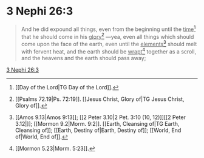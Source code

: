 # 3 Nephi 26:3

> And he did expound all things, even from the beginning until the <u>time</u>[^a] that he should come in his <u>glory</u>[^b] —yea, even all things which should come upon the face of the earth, even until the <u>elements</u>[^c] should melt with fervent heat, and the earth should be <u>wrapt</u>[^d] together as a scroll, and the heavens and the earth should pass away;

[3 Nephi 26:3](https://www.churchofjesuschrist.org/study/scriptures/bofm/3-ne/26?lang=eng&id=p3#p3)


[^a]: [[Day of the Lord|TG Day of the Lord]].  
[^b]: [[Psalms 72.19|Ps. 72:19]]. [[Jesus Christ, Glory of|TG Jesus Christ, Glory of]].  
[^c]: [[Amos 9.13|Amos 9:13]]; [[2 Peter 3.10|2 Pet. 3:10 (10, 12)]][[2 Peter 3.12|]]; [[Mormon 9.2|Morm. 9:2]]. [[Earth, Cleansing of|TG Earth, Cleansing of]]; [[Earth, Destiny of|Earth, Destiny of]]; [[World, End of|World, End of]].  
[^d]: [[Mormon 5.23|Morm. 5:23]].  
